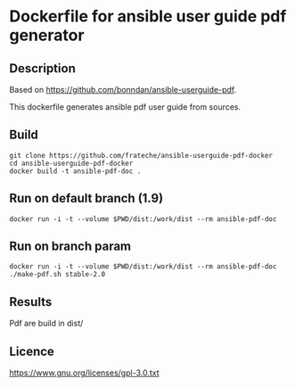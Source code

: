 # Dockerfile for ansible user guide pdf generator

## Description
Based on https://github.com/bonndan/ansible-userguide-pdf.

This dockerfile generates ansible pdf user guide from sources.

## Build
```
git clone https://github.com/frateche/ansible-userguide-pdf-docker
cd ansible-userguide-pdf-docker
docker build -t ansible-pdf-doc .
```

## Run on default branch (1.9)
```
docker run -i -t --volume $PWD/dist:/work/dist --rm ansible-pdf-doc
```

## Run on branch param
```
docker run -i -t --volume $PWD/dist:/work/dist --rm ansible-pdf-doc ./make-pdf.sh stable-2.0
```

## Results
Pdf are build in dist/

## Licence
https://www.gnu.org/licenses/gpl-3.0.txt
